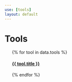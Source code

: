 ```yaml
---
use: [tools]
layout: default
---
```


# Tools

<ul>
    {% for tool in data.tools %}
        <article>
          <div><h4><a href="{{ tool.url }}">{{ tool.title }}</a></h4></div>
          </article>
    {% endfor %}
</ul>
